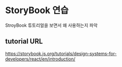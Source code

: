 # StoryBook 연습
StroyBook 튜토리얼을 보면서 왜 사용하는지 파악

## tutorial URL
https://storybook.js.org/tutorials/design-systems-for-developers/react/en/introduction/